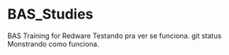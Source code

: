 # BAS_Studies
BAS Training for Redware
Testando pra ver se funciona.
git status
Monstrando como funciona.